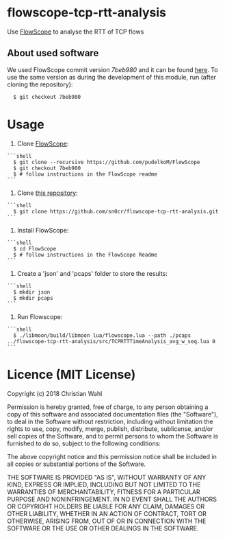 # flowscope-tcp-rtt-analysis
Use [FlowScope](https://github.com/pudelkoM/FlowScope) to analyse the RTT of TCP flows

## About used software
We used FlowScope commit version *7beb980* and it can be found [here](https://github.com/pudelkoM/FlowScope). To use the same version as during the development of this module, run (after cloning the repository):
```sh
  $ git checkout 7beb980
```

# Usage

  1. Clone [FlowScope](https://github.com/pudelkoM/FlowScope):

    ```shell
      $ git clone --recursive https://github.com/pudelkoM/FlowScope
      $ git checkout 7beb980
      $ # follow instructions in the FlowScope readme
    ```
  1. Clone [this repository](https://github.com/sn0cr/flowscope-tcp-rtt-analysis):

    ```shell
      $ git clone https://github.com/sn0cr/flowscope-tcp-rtt-analysis.git
    ```
  1. Install FlowScope:

    ```shell
      $ cd FlowScope
      $ # follow instructions in the FlowScope Readme
    ```
  1. Create a 'json' and 'pcaps' folder to store the results:

    ```shell
      $ mkdir json
      $ mkdir pcaps
    ```
  1. Run Flowscope:

    ```shell
      $ ./libmoon/build/libmoon lua/flowscope.lua --path ./pcaps ../flowscope-tcp-rtt-analysis/src/TCPRTTTimeAnalysis_avg_w_seq.lua 0
    ```


# Licence (MIT License)

Copyright (c) 2018 Christian Wahl

Permission is hereby granted, free of charge, to any person obtaining a copy
of this software and associated documentation files (the "Software"), to deal
in the Software without restriction, including without limitation the rights
to use, copy, modify, merge, publish, distribute, sublicense, and/or sell
copies of the Software, and to permit persons to whom the Software is
furnished to do so, subject to the following conditions:

The above copyright notice and this permission notice shall be included in all
copies or substantial portions of the Software.

THE SOFTWARE IS PROVIDED "AS IS", WITHOUT WARRANTY OF ANY KIND, EXPRESS OR
IMPLIED, INCLUDING BUT NOT LIMITED TO THE WARRANTIES OF MERCHANTABILITY,
FITNESS FOR A PARTICULAR PURPOSE AND NONINFRINGEMENT. IN NO EVENT SHALL THE
AUTHORS OR COPYRIGHT HOLDERS BE LIABLE FOR ANY CLAIM, DAMAGES OR OTHER
LIABILITY, WHETHER IN AN ACTION OF CONTRACT, TORT OR OTHERWISE, ARISING FROM,
OUT OF OR IN CONNECTION WITH THE SOFTWARE OR THE USE OR OTHER DEALINGS IN THE
SOFTWARE.
